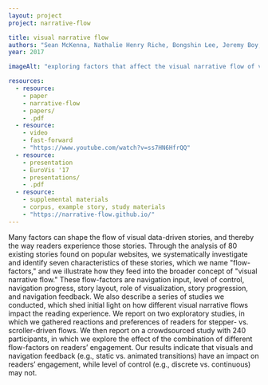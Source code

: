 ```yaml
---
layout: project
project: narrative-flow

title: visual narrative flow
authors: "Sean McKenna, Nathalie Henry Riche, Bongshin Lee, Jeremy Boy, Miriah Meyer"
year: 2017

imageAlt: "exploring factors that affect the visual narrative flow of visual data-driven stories"

resources:
  - resource:
    - paper
    - narrative-flow
    - papers/
    - .pdf
  - resource:
    - video
    - fast-forward
    - "https://www.youtube.com/watch?v=ss7HN6HfrQQ"
  - resource:
    - presentation
    - EuroVis '17
    - presentations/
    - .pdf
  - resource:
    - supplemental materials
    - corpus, example story, study materials
    - "https://narrative-flow.github.io/"
---
```


Many factors can shape the flow of visual data-driven stories, and thereby the
way readers experience those stories. Through the analysis of 80 existing
stories found on popular websites, we systematically investigate and identify
seven characteristics of these stories, which we name "flow-factors," and we
illustrate how they feed into the broader concept of "visual narrative flow."
These flow-factors are navigation input, level of control, navigation progress,
story layout, role of visualization, story progression, and navigation feedback.
We also describe a series of studies we conducted, which shed initial light on
how different visual narrative flows impact the reading experience. We report on
two exploratory studies, in which we gathered reactions and preferences of
readers for stepper- vs. scroller-driven flows. We then report on a crowdsourced
study with 240 participants, in which we explore the effect of the combination
of different flow-factors on readers’ engagement. Our results indicate that
visuals and navigation feedback (e.g., static vs. animated transitions) have an
impact on readers’ engagement, while level of control (e.g., discrete vs.
continuous) may not.
